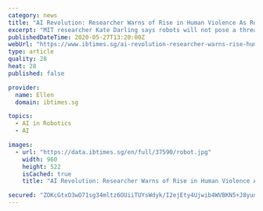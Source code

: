 ```yaml
---
category: news
title: "AI Revolution: Researcher Warns of Rise in Human Violence As Robots Become Popular"
excerpt: "MIT researcher Kate Darling says robots will not pose a threat to human jobs in the future, as the machines are dumb"
publishedDateTime: 2020-05-27T13:20:00Z
webUrl: "https://www.ibtimes.sg/ai-revolution-researcher-warns-rise-human-violence-robots-become-popular-45827"
type: article
quality: 28
heat: 28
published: false

provider:
  name: Ellen
  domain: ibtimes.sg

topics:
  - AI in Robotics
  - AI

images:
  - url: "https://data.ibtimes.sg/en/full/37590/robot.jpg"
    width: 960
    height: 522
    isCached: true
    title: "AI Revolution: Researcher Warns of Rise in Human Violence As Robots Become Popular"

secured: "ZOKcGtxO3wO71sg34mltz6OUiiTUYsWdyk/I2ejEty4Ujwib4WVBKN5+J8yunK0iLuO3hppFIzssSjJseQcgVnK8mnvhl9p5/3+wCxo9/ZqT78IuAPCX1BuGg8jv8gvWRfECxDWfDYWiW1sD1XVHBJAYUk7U6i2FDNPSWu7dxyUqBH20uWGQU7ai0UYFn+aUji0DQOhCtF4u24HKnf5RcYaeZg0SEFma1GL6A4L1Cilp5sXrCiHHsCvLZF8FgrlOtSUEEKoznkLFpHWvlL5573qijqjc1cQbiCHxQrG1BPwAqdWz9/su1bNZUhvhFj9N;7BMUjwwmLxN4SkZaoVT2yQ=="
---
```


